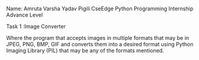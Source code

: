 Name: Amruta Varsha Yadav Pigili
CseEdge Python Programming Internship
Advance Level

Task 1 :Image Converter

Where the program that accepts images in multiple formats that may be in JPEG, PNG, BMP, GIF and converts them into a desired format using Python Imaging Library (PIL) that may be any of the formats mentioned.
